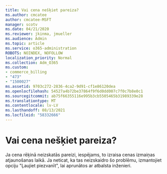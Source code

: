 ```yaml
---
title: Vai cena nešķiet pareiza?
ms.author: cmcatee
author: cmcatee-MSFT
manager: scotv
ms.date: 04/21/2020
ms.reviewer: jkinma, jmueller
ms.audience: Admin
ms.topic: article
ms.service: o365-administration
ROBOTS: NOINDEX, NOFOLLOW
localization_priority: Normal
ms.collection: Adm_O365
ms.custom:
- commerce_billing
- "473"
- "1500027"
ms.assetid: 9703c272-2836-4ca2-9d91-cf1e86120dea
ms.openlocfilehash: 54527a4b72be37864f9f6d0dd007c7f0c7b8e0c1
ms.sourcegitcommit: ab75f66355116e995b3cb5505465b31989339e28
ms.translationtype: MT
ms.contentlocale: lv-LV
ms.lasthandoff: 08/13/2021
ms.locfileid: "58332666"
---
```

# <a name="price-doesnt-look-correct"></a>Vai cena nešķiet pareiza?

Ja cena rēķinā neizskatās pareizi, iespējams, to izraisa cenas izmaiņas atjaunošanas laikā. Ja neticat, ka tas neizskaidro šo problēmu, izmantojiet opciju "Ļaujiet piezvanīt", lai aprunātos ar atbalsta inženieri.